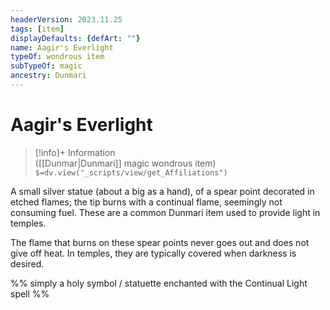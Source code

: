 ```yaml
---
headerVersion: 2023.11.25
tags: [item]
displayDefaults: {defArt: ""}
name: Aagir's Everlight
typeOf: wondrous item
subTypeOf: magic
ancestry: Dunmari
---
```

# Aagir's Everlight
>[!info]+ Information  
> ([[Dunmar|Dunmari]] magic wondrous item)  
> `$=dv.view("_scripts/view/get_Affiliations")`

A small silver statue (about a big as a hand), of a spear point decorated in etched flames; the tip burns with a continual flame, seemingly not consuming fuel. These are a common Dunmari item used to provide light in temples. 

The flame that burns on these spear points never goes out and does not give off heat. In temples, they are typically covered when darkness is desired. 

%% simply a holy symbol / statuette enchanted with the Continual Light spell %%